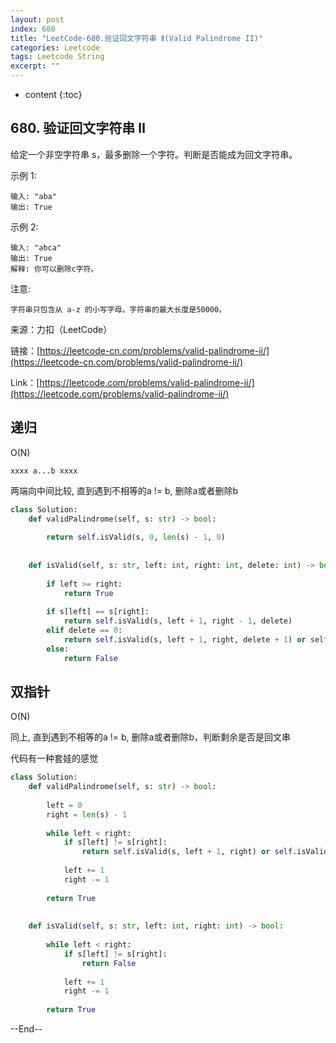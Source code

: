 ```yaml
---
layout: post
index: 680
title: "LeetCode-680.验证回文字符串 Ⅱ(Valid Palindrome II)"
categories: Leetcode
tags: Leetcode String
excerpt: ""
---
```


* content
{:toc}

## 680. 验证回文字符串 Ⅱ

给定一个非空字符串 s，最多删除一个字符。判断是否能成为回文字符串。

示例 1:

```
输入: "aba"
输出: True
```

示例 2:

```
输入: "abca"
输出: True
解释: 你可以删除c字符。
```

注意:

```
字符串只包含从 a-z 的小写字母。字符串的最大长度是50000。
```

来源：力扣（LeetCode）

链接：[https://leetcode-cn.com/problems/valid-palindrome-ii/](https://leetcode-cn.com/problems/valid-palindrome-ii/)

Link：[https://leetcode.com/problems/valid-palindrome-ii/](https://leetcode.com/problems/valid-palindrome-ii/)

## 递归

O(N)

```
xxxx a...b xxxx
```

两端向中间比较, 直到遇到不相等的a != b, 删除a或者删除b

```python
class Solution:
    def validPalindrome(self, s: str) -> bool:
        
        return self.isValid(s, 0, len(s) - 1, 0)
        
        
    def isValid(self, s: str, left: int, right: int, delete: int) -> bool:
        
        if left >= right:
            return True
        
        if s[left] == s[right]:
            return self.isValid(s, left + 1, right - 1, delete)
        elif delete == 0:
            return self.isValid(s, left + 1, right, delete + 1) or self.isValid(s, left, right - 1, delete + 1)
        else:
            return False
```

## 双指针

O(N)

同上, 直到遇到不相等的a != b, 删除a或者删除b，判断剩余是否是回文串

代码有一种套娃的感觉

```python
class Solution:
    def validPalindrome(self, s: str) -> bool:
        
        left = 0
        right = len(s) - 1
        
        while left < right:
            if s[left] != s[right]:
                return self.isValid(s, left + 1, right) or self.isValid(s, left, right - 1)
            
            left += 1
            right -= 1
        
        return True
        
        
    def isValid(self, s: str, left: int, right: int) -> bool:
        
        while left < right:
            if s[left] != s[right]:
                return False
            
            left += 1
            right -= 1
            
        return True
```

--End--


